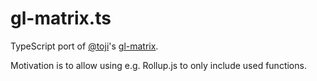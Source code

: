 # gl-matrix.ts

TypeScript port of [@toji](http://github.com/toji)'s
[gl-matrix](http://github.com/toji/gl-matrix).

Motivation is to allow using e.g. Rollup.js to only include used functions.